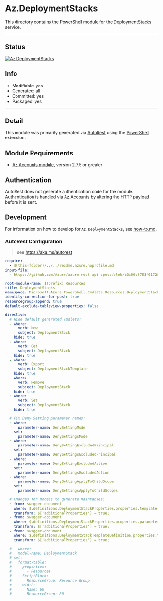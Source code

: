 <!-- region Generated -->
# Az.DeploymentStacks
This directory contains the PowerShell module for the DeploymentStacks service.

---
## Status
[![Az.DeploymentStacks](https://img.shields.io/powershellgallery/v/Az.DeploymentStacks.svg?style=flat-square&label=Az.DeploymentStacks "Az.DeploymentStacks")](https://www.powershellgallery.com/packages/Az.DeploymentStacks/)

## Info
- Modifiable: yes
- Generated: all
- Committed: yes
- Packaged: yes

---
## Detail
This module was primarily generated via [AutoRest](https://github.com/Azure/autorest) using the [PowerShell](https://github.com/Azure/autorest.powershell) extension.

## Module Requirements
- [Az.Accounts module](https://www.powershellgallery.com/packages/Az.Accounts/), version 2.7.5 or greater

## Authentication
AutoRest does not generate authentication code for the module. Authentication is handled via Az.Accounts by altering the HTTP payload before it is sent.

## Development
For information on how to develop for `Az.DeploymentStacks`, see [how-to.md](how-to.md).
<!-- endregion -->

### AutoRest Configuration
> see https://aka.ms/autorest

``` yaml
require:
  - $(this-folder)/../../readme.azure.noprofile.md
input-file:
  - https://github.com/Azure/azure-rest-api-specs/blob/c3a00cf753f01728e49bdb232054b0964075ec45/specification/resources/resource-manager/Microsoft.Resources/preview/2022-08-01-preview/deploymentStacks.json

root-module-name: $(prefix).Resources
title: DeploymentStacks
namespace: Microsoft.Azure.PowerShell.Cmdlets.Resources.DeploymentStacks
identity-correction-for-post: true
resourcegroup-append: true
default-exclude-tableview-properties: false

directive:
  # Hide default generated cmdlets:
  - where:
      verb: New
      subject: DeploymentStack
    hide: true
  - where:
      verb: Get
      subject: DeploymentStack
    hide: true
  - where:
      verb: Export
      subject: DeploymentStackTemplate
    hide: true
  - where:
      verb: Remove
      subject: DeploymentStack
    hide: true
  - where:
      verb: Set
      subject: DeploymentStack
    hide: true

  # Fix Deny Setting parameter names:
  - where:
      parameter-name: DenySettingMode
    set:
      parameter-name: DenySettingsMode
  - where:
      parameter-name: DenySettingExcludedPrincipal
    set:
      parameter-name: DenySettingsExcludedPrincipal
  - where:
      parameter-name: DenySettingExcludedAction
    set:
      parameter-name: DenySettingsExcludedAction
  - where:
      parameter-name: DenySettingApplyToChildScope
    set:
      parameter-name: DenySettingsApplyToChildScopes

  # Changes for models to generate hashtables:
  - from: swagger-document
    where: $.definitions.DeploymentStackProperties.properties.template
    transform: $['additionalProperties'] = true;
  - from: swagger-document
    where: $.definitions.DeploymentStackProperties.properties.parameters
    transform: $['additionalProperties'] = true;
  - from: swagger-document
    where: $.definitions.DeploymentStackTemplateDefinition.properties.template
    transform: $['additionalProperties'] = true;

  # - where:
  #   model-name: DeploymentStack
  # set:
  #   format-table:
  #     properties:
  #       - Resources
  #     ScriptBlock:
  #       ResourceGroup: Resource Group
  #     width:
  #       Name: 60
  #       ResourceGroup: 80
```
